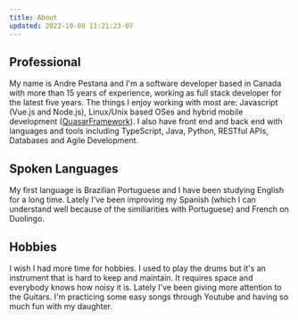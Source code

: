 ```yaml
---
title: About
updated: 2022-10-09 11:21:23-07
---
```


## Professional

My name is Andre Pestana and I'm a software developer based in Canada with more than 15 years of experience, working as full stack developer for the latest five years. The things I enjoy working with most are: Javascript (Vue.js and Node.js), Linux/Unix based OSes and
hybrid mobile development ([QuasarFramework](https://quasar.dev/)). I also have front end and back end with languages and tools including TypeScript, Java, Python, RESTful APIs, Databases and Agile Development.

<!-- more -->

## Spoken Languages

My first language is Brazilian Portuguese and I have been studying English for a long time. Lately I've been improving my Spanish (which I can understand well because of the similiarities with Portuguese) and French on Duolingo.

## Hobbies

I wish I had more time for hobbies. I used to play the drums but it's an instrument that is hard to keep and maintain. It requires space and everybody knows how noisy it is. Lately I've been giving more attention to the Guitars. I'm practicing some easy songs through Youtube and having so much fun with my daughter.
